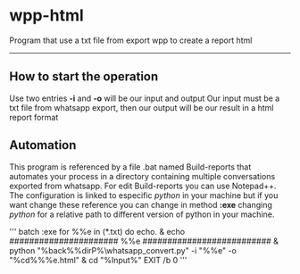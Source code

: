 # wpp-html
Program that use a txt file from export wpp to create a report html

 ---
 ## How to start the operation
 Use two entries **-i** and **-o** will be our input and output
 Our input must be a txt file from whatsapp export, then our output will be our result in a html report format  

 ## Automation
 This program is referenced by a file .bat named Build-reports that automates your process in a directory containing multiple conversations exported from whatsapp.
 For edit Build-reports you can use Notepad++. The configuration is linked to especific *python* in your machine but if you want change these reference you can change in method **:exe** changing *python* for a relative path to different version of python in your machine.
   
   ''' batch
       :exe
           for %%e in (*.txt) do echo. & echo ###################### %%e ########################## & python "%back%\%dirP%\whatsapp_convert.py" -i "%%e" -o "%cd%\%%e.html" & cd "%Input%"
       EXIT /b 0
   '''
